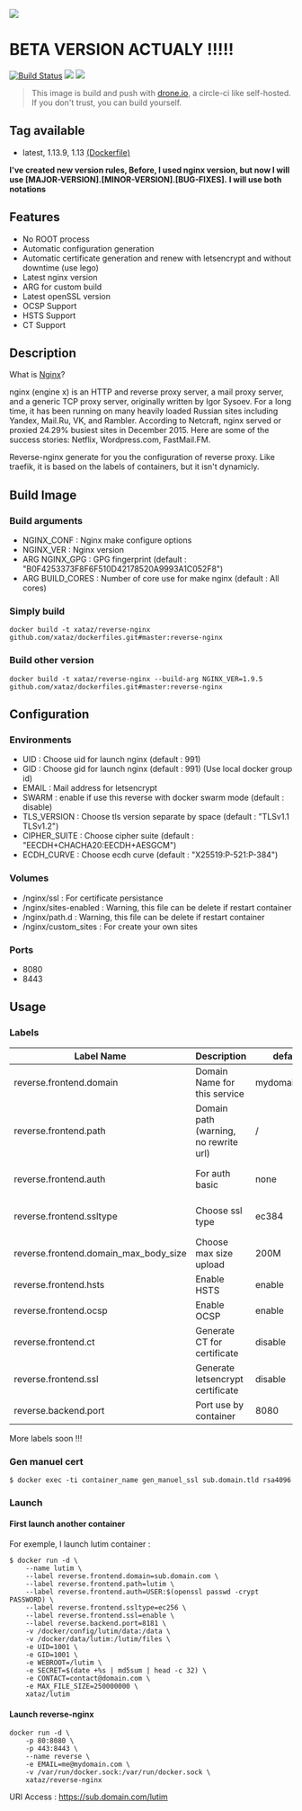 ![](http://nginx.org/nginx.png)

# BETA VERSION ACTUALY !!!!!
[![Build Status](https://drone.xataz.net/api/badges/xataz/docker-reverse-nginx/status.svg)](https://drone.xataz.net/xataz/docker-reverse-nginx)
[![](https://images.microbadger.com/badges/image/xataz/reverse-nginx.svg)](https://microbadger.com/images/xataz/reverse-nginx "Get your own image badge on microbadger.com")
[![](https://images.microbadger.com/badges/version/xataz/reverse-nginx.svg)](https://microbadger.com/images/xataz/reverse-nginx "Get your own version badge on microbadger.com")

> This image is build and push with [drone.io](https://github.com/drone/drone), a circle-ci like self-hosted.
> If you don't trust, you can build yourself.

## Tag available
* latest, 1.13.9, 1.13 [(Dockerfile)](https://github.com/xataz/docker-reverse-nginx/blob/master/Dockerfile)

**I've created new version rules, Before, I used nginx version, but now I will use [MAJOR-VERSION].[MINOR-VERSION].[BUG-FIXES].**
**I will use both notations**

## Features
* No ROOT process
* Automatic configuration generation
* Automatic certificate generation and renew with letsencrypt and without downtime (use lego)
* Latest nginx version
* ARG for custom build
* Latest openSSL version
* OCSP Support
* HSTS Support
* CT Support

## Description
What is [Nginx](http://nginx.org)?

nginx (engine x) is an HTTP and reverse proxy server, a mail proxy server, and a generic TCP proxy server, originally written by Igor Sysoev. For a long time, it has been running on many heavily loaded Russian sites including Yandex, Mail.Ru, VK, and Rambler. According to Netcraft, nginx served or proxied 24.29% busiest sites in December 2015. Here are some of the success stories: Netflix, Wordpress.com, FastMail.FM.

Reverse-nginx generate for you the configuration of reverse proxy. Like traefik, it is based on the labels of containers, but it isn't dynamicly.

## Build Image
### Build arguments
* NGINX_CONF : Nginx make configure options
* NGINX_VER : Nginx version
* ARG NGINX_GPG : GPG fingerprint (default : "B0F4253373F8F6F510D42178520A9993A1C052F8")
* ARG BUILD_CORES : Number of core use for make nginx (default : All cores)

### Simply build
```shell
docker build -t xataz/reverse-nginx github.com/xataz/dockerfiles.git#master:reverse-nginx
```
### Build other version
```shell
docker build -t xataz/reverse-nginx --build-arg NGINX_VER=1.9.5 github.com/xataz/dockerfiles.git#master:reverse-nginx
```

## Configuration
### Environments
* UID : Choose uid for launch nginx (default : 991)
* GID : Choose gid for launch nginx (default : 991) (Use local docker group id)
* EMAIL : Mail address for letsencrypt
* SWARM : enable if use this reverse with docker swarm mode (default : disable)
* TLS_VERSION : Choose tls version separate by space (default : "TLSv1.1 TLSv1.2")
* CIPHER_SUITE : Choose cipher suite (default : "EECDH+CHACHA20:EECDH+AESGCM")
* ECDH_CURVE : Choose ecdh curve (default : "X25519:P-521:P-384")

### Volumes
* /nginx/ssl : For certificate persistance
* /nginx/sites-enabled : Warning, this file can be delete if restart container
* /nginx/path.d : Warning, this file can be delete if restart container 
* /nginx/custom_sites : For create your own sites

### Ports
* 8080
* 8443

## Usage
### Labels
| Label Name | Description | default | value |
| ---------- | ----------- | ------- | ----- |
| reverse.frontend.domain | Domain Name for this service | mydomain.local | valid domain name (For multiple domains, separate by comma) |
| reverse.frontend.path | Domain path (warning, no rewrite url) | / | valid path, with / |
| reverse.frontend.auth | For auth basic | none | user:encryptpassword (For multiple auth, separate by comma) |
| reverse.frontend.ssltype | Choose ssl type | ec384 | rsa2048, rsa4096, rsa8192, ec256 or ec384 |
| reverse.frontend.domain\_max\_body\_size | Choose max size upload | 200M | Numeric value with unit (K,M,G,T) |
| reverse.frontend.hsts | Enable HSTS | enable | enable or disable |
| reverse.frontend.ocsp | Enable OCSP | enable | enable or disable |
| reverse.frontend.ct | Generate CT for certificate | disable | enable or disable |
| reverse.frontend.ssl | Generate letsencrypt certificate | disable | enable or disable |
| reverse.backend.port | Port use by container | 8080 | Valid port number |

More labels soon !!!

### Gen manuel cert
```shell
$ docker exec -ti container_name gen_manuel_ssl sub.domain.tld rsa4096
```

### Launch
#### First launch another container
For exemple, I launch lutim container :
```shell
$ docker run -d \
    --name lutim \
    --label reverse.frontend.domain=sub.domain.com \
    --label reverse.frontend.path=lutim \
    --label reverse.frontend.auth=USER:$(openssl passwd -crypt PASSWORD) \
    --label reverse.frontend.ssltype=ec256 \
    --label reverse.frontend.ssl=enable \
    --label reverse.backend.port=8181 \
    -v /docker/config/lutim/data:/data \
    -v /docker/data/lutim:/lutim/files \
    -e UID=1001 \
    -e GID=1001 \
    -e WEBROOT=/lutim \
    -e SECRET=$(date +%s | md5sum | head -c 32) \
    -e CONTACT=contact@domain.com \
    -e MAX_FILE_SIZE=250000000 \
    xataz/lutim
```


#### Launch reverse-nginx
```shell
docker run -d \
	-p 80:8080 \
	-p 443:8443 \
    --name reverse \
    -e EMAIL=me@mydomain.com \
    -v /var/run/docker.sock:/var/run/docker.sock \
	xataz/reverse-nginx
```

URI Access : https://sub.domain.com/lutim
